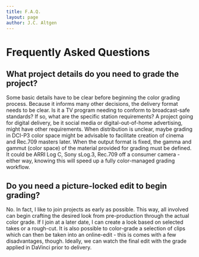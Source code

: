 ```yaml
---
title: F.A.Q.
layout: page
author: J.C. Altgen
---
```


# Frequently Asked Questions

## What project details do you need to grade the project?

Some basic details have to be clear before beginning the color grading process. Because it informs many other decisions, the delivery format needs to be clear. Is it a TV program needing to conform to broadcast-safe standards? If so, what are the specific station requirements? A project going for digital delivery, be it social media or digital-out-of-home advertising, might have other requirements. When distribution is unclear, maybe grading in DCI-P3 color space might be advisable to facilitate creation of cinema and Rec.709 masters later. When the output format is fixed, the gamma and gammut (color space) of the material provided for grading must be defined. It could be ARRI Log C, Sony sLog.3, Rec.709 off a consumer camera - either way, knowing this will speed up a fully color-managed grading workflow.

## Do you need a picture-locked edit to begin grading?

No. In fact, I like to join projects as early as possible. This way, all involved can begin crafting the desired look from pre-production through the actual color grade. If I join at a later date, I can create a look based on selected takes or a rough-cut. It is also possible to color-grade a selection of clips which can then be taken into an online-edit - this is comes with a few disadvantages, though. Ideally, we can watch the final edit with the grade applied in DaVinci prior to delivery.

## 
